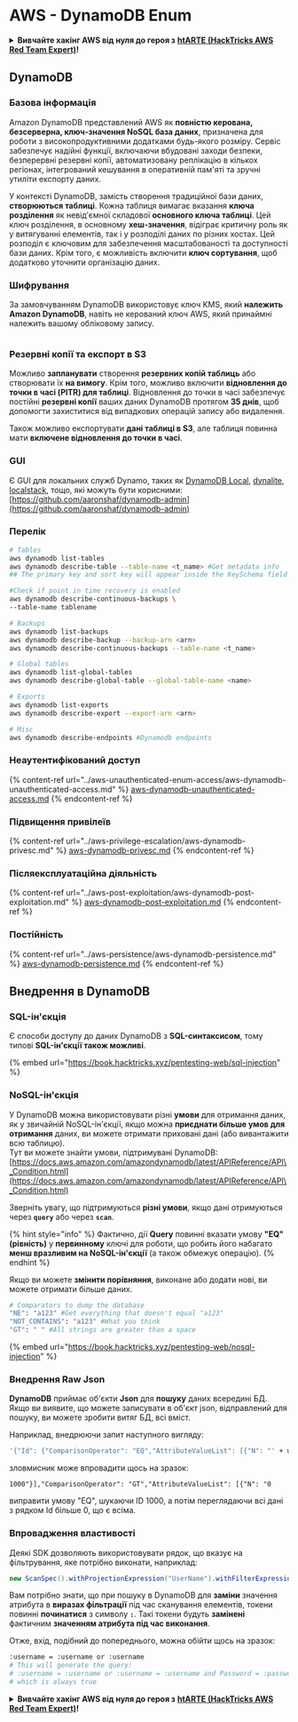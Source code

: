 # AWS - DynamoDB Enum

<details>

<summary><strong>Вивчайте хакінг AWS від нуля до героя з</strong> <a href="https://training.hacktricks.xyz/courses/arte"><strong>htARTE (HackTricks AWS Red Team Expert)</strong></a><strong>!</strong></summary>

Інші способи підтримки HackTricks:

* Якщо ви хочете побачити вашу **компанію рекламовану на HackTricks** або **завантажити HackTricks у форматі PDF**, перевірте [**ПЛАНИ ПІДПИСКИ**](https://github.com/sponsors/carlospolop)!
* Отримайте [**офіційний PEASS & HackTricks мерч**](https://peass.creator-spring.com)
* Відкрийте для себе [**Сім'ю PEASS**](https://opensea.io/collection/the-peass-family), нашу колекцію ексклюзивних [**NFT**](https://opensea.io/collection/the-peass-family)
* **Приєднуйтесь до** 💬 [**групи Discord**](https://discord.gg/hRep4RUj7f) або [**групи telegram**](https://t.me/peass) або **слідкуйте** за нами на **Twitter** 🐦 [**@hacktricks\_live**](https://twitter.com/hacktricks\_live)**.**
* **Поділіться своїми хакерськими трюками, надсилайте PR до** [**HackTricks**](https://github.com/carlospolop/hacktricks) та [**HackTricks Cloud**](https://github.com/carlospolop/hacktricks-cloud) репозиторіїв.

</details>

## DynamoDB

### Базова інформація

Amazon DynamoDB представлений AWS як **повністю керована, безсерверна, ключ-значення NoSQL база даних**, призначена для роботи з високопродуктивними додатками будь-якого розміру. Сервіс забезпечує надійні функції, включаючи вбудовані заходи безпеки, безперервні резервні копії, автоматизовану реплікацію в кількох регіонах, інтегрований кешування в оперативній пам'яті та зручні утиліти експорту даних.

У контексті DynamoDB, замість створення традиційної бази даних, **створюються таблиці**. Кожна таблиця вимагає вказання **ключа розділення** як невід'ємної складової **основного ключа таблиці**. Цей ключ розділення, в основному **хеш-значення**, відіграє критичну роль як у витягуванні елементів, так і у розподілі даних по різних хостах. Цей розподіл є ключовим для забезпечення масштабованості та доступності бази даних. Крім того, є можливість включити **ключ сортування**, щоб додатково уточнити організацію даних.

### Шифрування

За замовчуванням DynamoDB використовує ключ KMS, який **належить Amazon DynamoDB**, навіть не керований ключ AWS, який принаймні належить вашому обліковому запису.

<figure><img src="https://lh4.googleusercontent.com/JjtNS7aA-_GRMgZb4v93jWEQJi6DQdUPq0FEpzZPdeyCeNoG05p0NJiV9Zs-ULs_-Tfjmx0W1ZgsE2Ui2ljo7D-1a87Xny-gpLVQO0XmXdFoph9ci1RepbVNwaCe9oPruEZSEDxGTxF5dIv6pW1WpT6kWA=s2048" alt=""><figcaption></figcaption></figure>

### Резервні копії та експорт в S3

Можливо **запланувати** створення **резервних копій таблиць** або створювати їх **на вимогу**. Крім того, можливо включити **відновлення до точки в часі (PITR) для таблиці**. Відновлення до точки в часі забезпечує постійні **резервні копії** ваших даних DynamoDB протягом **35 днів**, щоб допомогти захиститися від випадкових операцій запису або видалення.

Також можливо експортувати **дані таблиці в S3**, але таблиця повинна мати **включене відновлення до точки в часі**.

### GUI

Є GUI для локальних служб Dynamo, таких як [DynamoDB Local](https://aws.amazon.com/blogs/aws/dynamodb-local-for-desktop-development/), [dynalite](https://github.com/mhart/dynalite), [localstack](https://github.com/localstack/localstack), тощо, які можуть бути корисними: [https://github.com/aaronshaf/dynamodb-admin](https://github.com/aaronshaf/dynamodb-admin)

### Перелік

```bash
# Tables
aws dynamodb list-tables
aws dynamodb describe-table --table-name <t_name> #Get metadata info
## The primary key and sort key will appear inside the KeySchema field

#Check if point in time recovery is enabled
aws dynamodb describe-continuous-backups \
--table-name tablename

# Backups
aws dynamodb list-backups
aws dynamodb describe-backup --backup-arn <arn>
aws dynamodb describe-continuous-backups --table-name <t_name>

# Global tables
aws dynamodb list-global-tables
aws dynamodb describe-global-table --global-table-name <name>

# Exports
aws dynamodb list-exports
aws dynamodb describe-export --export-arn <arn>

# Misc
aws dynamodb describe-endpoints #Dynamodb endpoints
```

### Неаутентифікований доступ

{% content-ref url="../aws-unauthenticated-enum-access/aws-dynamodb-unauthenticated-access.md" %}
[aws-dynamodb-unauthenticated-access.md](../aws-unauthenticated-enum-access/aws-dynamodb-unauthenticated-access.md)
{% endcontent-ref %}

### Підвищення привілеїв

{% content-ref url="../aws-privilege-escalation/aws-dynamodb-privesc.md" %}
[aws-dynamodb-privesc.md](../aws-privilege-escalation/aws-dynamodb-privesc.md)
{% endcontent-ref %}

### Післяексплуатаційна діяльність

{% content-ref url="../aws-post-exploitation/aws-dynamodb-post-exploitation.md" %}
[aws-dynamodb-post-exploitation.md](../aws-post-exploitation/aws-dynamodb-post-exploitation.md)
{% endcontent-ref %}

### Постійність

{% content-ref url="../aws-persistence/aws-dynamodb-persistence.md" %}
[aws-dynamodb-persistence.md](../aws-persistence/aws-dynamodb-persistence.md)
{% endcontent-ref %}

## Внедрення в DynamoDB

### SQL-ін'єкція

Є способи доступу до даних DynamoDB з **SQL-синтаксисом**, тому типові **SQL-ін'єкції також можливі**.

{% embed url="https://book.hacktricks.xyz/pentesting-web/sql-injection" %}

### NoSQL-ін'єкція

У DynamoDB можна використовувати різні **умови** для отримання даних, як у звичайній NoSQL-ін'єкції, якщо можна **приєднати більше умов для отримання** даних, ви можете отримати приховані дані (або вивантажити всю таблицю).\
Тут ви можете знайти умови, підтримувані DynamoDB: [https://docs.aws.amazon.com/amazondynamodb/latest/APIReference/API\_Condition.html](https://docs.aws.amazon.com/amazondynamodb/latest/APIReference/API\_Condition.html)

Зверніть увагу, що підтримуються **різні умови**, якщо дані отримуються через **`query`** або через **`scan`**.

{% hint style="info" %}
Фактично, дії **Query** повинні вказати умову **"EQ" (рівність)** у **первинному** ключі для роботи, що робить його набагато **менш вразливим на NoSQL-ін'єкції** (а також обмежує операцію).
{% endhint %}

Якщо ви можете **змінити порівняння**, виконане або додати нові, ви можете отримати більше даних.

```bash
# Comparators to dump the database
"NE": "a123" #Get everything that doesn't equal "a123"
"NOT_CONTAINS": "a123" #What you think
"GT": " " #All strings are greater than a space
```

{% embed url="https://book.hacktricks.xyz/pentesting-web/nosql-injection" %}

### Внедрення Raw Json

**DynamoDB** приймає об'єкти **Json** для **пошуку** даних всередині БД. Якщо ви виявите, що можете записувати в об'єкт json, відправлений для пошуку, ви можете зробити витяг БД, всі вміст.

Наприклад, внедрюючи запит наступного вигляду:

```bash
'{"Id": {"ComparisonOperator": "EQ","AttributeValueList": [{"N": "' + user_input + '"}]}}'
```

зловмисник може впровадити щось на зразок:

`1000"}],"ComparisonOperator": "GT","AttributeValueList": [{"N": "0`

виправити умову "EQ", шукаючи ID 1000, а потім переглядаючи всі дані з рядком Id більше 0, що є всіма.

### Впровадження властивості

Деякі SDK дозволяють використовувати рядок, що вказує на фільтрування, яке потрібно виконати, наприклад:

```java
new ScanSpec().withProjectionExpression("UserName").withFilterExpression(user_input+" = :username and Password = :password").withValueMap(valueMap)
```

Вам потрібно знати, що при пошуку в DynamoDB для **заміни** значення атрибута в **виразах фільтрації** під час сканування елементів, токени повинні **починатися** з символу **`:`**. Такі токени будуть **замінені** фактичним **значенням атрибута під час виконання**.

Отже, вхід, подібний до попереднього, можна обійти щось на зразок:

```bash
:username = :username or :username
# This will generate the query:
# :username = :username or :username = :username and Password = :password
# which is always true
```

<details>

<summary><strong>Вивчайте хакінг AWS від нуля до героя з</strong> <a href="https://training.hacktricks.xyz/courses/arte"><strong>htARTE (HackTricks AWS Red Team Expert)</strong></a><strong>!</strong></summary>

Інші способи підтримки HackTricks:

* Якщо ви хочете побачити вашу **компанію рекламовану на HackTricks** або **завантажити HackTricks у форматі PDF** Перевірте [**ПЛАНИ ПІДПИСКИ**](https://github.com/sponsors/carlospolop)!
* Отримайте [**офіційний PEASS & HackTricks мерч**](https://peass.creator-spring.com)
* Відкрийте для себе [**Сім'ю PEASS**](https://opensea.io/collection/the-peass-family), нашу колекцію ексклюзивних [**NFT**](https://opensea.io/collection/the-peass-family)
* **Приєднуйтесь до** 💬 [**групи Discord**](https://discord.gg/hRep4RUj7f) або [**групи telegram**](https://t.me/peass) або **слідкуйте** за нами на **Twitter** 🐦 [**@hacktricks\_live**](https://twitter.com/hacktricks\_live)**.**
* **Поділіться своїми хакерськими трюками, надсилайте PR до** [**HackTricks**](https://github.com/carlospolop/hacktricks) та [**HackTricks Cloud**](https://github.com/carlospolop/hacktricks-cloud) репозиторіїв GitHub.

</details>
